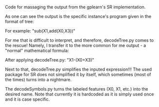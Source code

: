 Code for massaging the output from the gplearn's SR implementation.

As one can see the output is the specific instance's program given in the format of tree:

For example: "sub(X1,add(X0,X3))"

For me that is difficult to interpret, and therefore, decodeTree.py comes to the rescue!
Namely, I transfer it to the more common for me output - a "normal" mathematical formula:

After applying decodeTree.py: "X1-(X0+X3)"

Next to that, decodeTree.py simplifies the inputed expression!!! The used package for SR does not simplified it
by itself, which sometimes (most of the times) turns into a nightmare.

The decodeSymbols.py turns the labeled features (X0, X1, etc.) into the desired name. Note that currently it is
hardcoded as it is simply used once and it is case specific.
